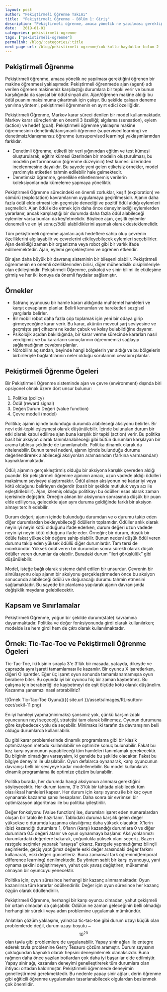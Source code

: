 ```yaml
---
layout: post
author: "Pekiştirmeli Öğrenme Takımı"
title:  "Pekiştirmeli Öğrenme - Bölüm 1: Giriş"
description: "Pekiştirmeli öğrenme, amaca yönelik ne yapılması gerektiğini öğrenen bir makine öğrenmesi yaklaşımıdır."
date:   2019-01-01
categories: pekistirmeli-ogrenme
tags: ["pekistirmeli-ogrenme"]
permalink: /blog/:categories/:title
next-page-url: /blog/pekistirmeli-ogrenme/cok-kollu-haydutlar-bolum-2
---
```


## Pekiştirmeli Öğrenme

Pekiştirmeli öğrenme, amaca yönelik ne yapılması gerektiğini öğrenen bir makine öğrenmesi yaklaşımıdır. Pekiştirmeli öğrenmede ajan (agent) adı verilen öğrenen makinemiz karşılaştığı durumlara bir tepki verir ve bunun karşılığında da sayısal bir ödül sinyali alır. Ajan/öğrenen makine aldığı bu ödül puanını maksimuma çıkartmak için çalışır. Bu şekilde çalışan deneme yanılma yöntemi, pekiştirmeli öğrenmenin en ayırt edici özelliğidir.

Pekiştirmeli Öğrenme, Markov karar süreci denilen bir model kullanmaktadır. Markov karar süreçlerinin en önemli 3 özelliği; algılama (sensation), eylem (action) ve hedef (goal). Pekiştirmeli öğrenme yaklaşımı makine öğrenmesinin denetimli/danışmanlı öğrenme (supervised learning) ve denetimsiz/danışmansız öğrenme (unsupervised learning) yaklaşımlarından farklıdır.

* Denetimli öğrenme; etiketli bir veri yığınından eğitim ve test kümesi oluşturularak, eğitim kümesi üzerinden bir modelin oluşturulması, bu modelin performansının (öğrenme düzeyinin) test kümesi üzerinden incelenmesine dayalıdır. Bu sayede yeni gelen etiketsiz örnekler, model yardımıyla etiketleri tahmin edilebilir hale gelmektedir.
* Denetimsiz öğrenme, genellikle etiketlenmemiş verilerin koleksiyonlarında kümeleme yapmaya yöneliktir.

Pekiştirmeli Öğrenme sürecindeki en önemli zorluklar, keşif (exploration) ve sömürü (exploitation) kavramlarının uygulamaya geçirilmesidir. Ajanın daha fazla ödül elde etmesi için geçmişte denediği ve pozitif ödül aldığı eylemleri seçmelidir. Ajan ödül elde etmek için daha önce deneyimlediği eylemlerden yararlanır, ancak karşılaştığı bir durumda daha fazla ödül alabileceği eylemler varsa bunları da keşfetmelidir. Böylece ajan, çeşitli eylemler denemeli ve en iyi sonuç/ödül alabildiklerini aşamalı olarak desteklemelidir.

Tüm pekiştirmeli öğrenme ajanları açık hedeflere sahip olup çevrenin özelliklerini algılayabilir ve çevrelerini etkileyebilecek eylemleri seçebilirler. Ajan denildiği zaman bir organizma veya robot gibi bir varlık ifade edilmemektedir. Ajan, eylemi gerçekleştiren ve öğrenen etkendir.

Bir ajan daha büyük bir davranış sisteminin bir bileşeni olabilir. Pekiştirmeli öğrenmenin en önemli özelliklerinden birisi, diğer mühendislik disiplinleriyle olan etkileşimidir. Pekiştirmeli Öğrenme, psikoloji ve sinir-bilimi ile etkileşime girmiş ve her iki konuya da önemli faydalar sağlamıştır.

## Örnekler


* Satranç oyuncusu bir hamle kararı aldığında muhtemel hamleleri ve karşıt cevaplarını planlar. Belirli konumları ve hareketleri sezgisel yargılarla belirler.
* Bir mobil robot daha fazla çöp toplamak için yeni bir odaya girip girmeyeceğine karar verir. Bu karar, akünün mevcut şarj seviyesine ve geçmişte şarj cihazını ne kadar çabuk ve kolay bulabildiğine dayanır.
* Psikolojik açıdan bakıldığında, bir karar verme sürecinde kararları nasıl verdiğimiz ve bu kararların sonuçlarının öğrenmemizi sağlayıp sağlamadığının cevabını planlar.
* Nörobilim açısından, beyinde hangi bölgelerin yer aldığı ve bu bölgelerin birbirleriyle bağlantılarının neler olduğu sorularının cevabını planlar.


## Pekiştirmeli Öğrenme Ögeleri

Bir Pekiştirmeli Öğrenme sisteminde ajan ve çevre (environment) dışında biri opsiyonel olmak üzere dört unsur bulunur:

1. Politika (policy)
2. Ödül (reward signal)
3. Değer/Durum Değeri (value function)
4. Çevre modeli (model)

Politika; ajanın içinde bulunduğu durumda alabileceği aksiyonu belirler. Bir nevi etki-tepki eşleşmesi olarak düşünülebilir. İçinde bulunulan durum bir etki olarak kabul edilirse ajan buna karşılık bir tepki (action) verir. Bu politika basit bir aksiyon olarak tanımlanabileceği gibi bütün durumları karşılayan bir arama tablosu şeklinde de tanımlanabilir. Politika dinamik olarak da nitelenebilir. Bunun temel nedeni, ajanın içinde bulunduğu durumu değerlendirerek alabileceği aksiyonları aramasından (farkına varmasından) kaynaklanmaktadır.

Ödül; ajanının gerçekleştirmiş olduğu bir aksiyona karşılık çevreden aldığı puandır. Bir pekiştirmeli öğrenme ajanının amacı, uzun vadede aldığı ödülleri maksimum seviyeye ulaştırmaktır. Ödül alınan aksiyonun ne kadar iyi veya kötü olduğunu belirleyen değerdir (basit bir şekilde mutluluk veya acı ile eşleştirilebilir). Ajan, izlemiş olduğu politikayı bu ödülleri esas alarak zaman içerisinde değiştirir. Örneğin alınan bir aksiyonun sonrasında düşük bir puan elde ediliyorsa, gelecekte ajan aynı duruma geldiğinde farklı bir aksiyon almayı tercih edebilir.

Durum değeri; ajanın içinde bulunduğu durumdan ve o durumu takip eden diğer durumlardan bekleyebileceği ödüllerin toplamıdır. Ödüller anlık olarak neyin iyi neyin kötü olduğunu ifade ederken, durum değeri uzun vadede neyin iyi neyin kötü olduğunu ifade eder. Örneğin; bir durum, düşük bir ödüle fakat yüksek bir değere sahip olabilir. Bunun nedeni düşük ödül veren durumu takip eden yüksek ödüllü diğer durumlardır. Tam tersi de mümkündür. Yüksek ödül veren bir durumdan sonra sürekli olarak düşük ödüller veren durumlar da olabilir. Buradaki durum “ileri görüşlülük” gibi düşünülebilir.

Model, isteğe bağlı olarak sisteme dahil edilen bir unsurdur. Çevrenin bir simülasyonu olup ajanın bir aksiyonu gerçekleştirmeden önce bu aksiyon sonucunda alabileceği ödülü ve doğuracağı durumu tahmin etmesini sağlamaktadır. Bu sayede bir planlama yapılarak ajanın davranışında değişiklik meydana gelebilecektir.

## Kapsam ve Sınırlamalar

Pekiştirmeli Öğrenme, yoğun bir şekilde durum(state) kavramına dayanmaktadır. Politika ve değer fonksiyonunda girdi olarak kullanılırken; modelde ise hem girdi hem de çıktı olarak kullanılmaktadır.

## Örnek: Tic-Tac-Toe ve Pekiştirmeli Öğrenme Ögeleri

Tic-Tac-Toe, iki kişinin sırayla 3'e 3'lük bir masada, yatayda, dikeyde ve çaprazda aynı işareti tamamlaması ile kazanılır. Bir oyuncu X işaretlerken, diğeri O işaretler. Eğer üç işaret oyun sonunda tamamlanamamışsa oyun berabere biter. Bu oyunda iyi bir oyuncu hiç bir zaman kaybetmez. Bu çalışma için beraberliği de kaybetmeyi de eşit ölçüde kötü olarak düşünelim. Kazanma şansımızı nasıl artırabiliriz?

![Örnek Tic-Tac-Toe Oyunu]({{ site.url }}/assets/images/RL-sutton-ozet/sekil-11.png)

En iyi hamleyi yapma(minimaks) şansımız yok, çünkü karşımızdaki oyuncunun neyi seçeceği, stratejisi tam olarak bilinemez. Oyunun durumuna göre kaybedecek yolu da seçebilir. Minimaks iki tarafın da davranışının belli olduğu durumlarda kullanılabilir.

Bu gibi karar problemlerinde dinamik programlama gibi bir klasik optimizasyon metodu kullanılabilir ve optimize sonuç bulunabilir. Fakat bu kez karşı oyuncunun yapabileceği tüm hamleleri tanımlamak gerekecektir. Bu bilginin olmadığını varsayalım, ki genelde bu şekilde olacaktır. Fakat bu bilgiye deneyim ile ulaşılabilir. Oyun defalarca oynanarak, karşı oyuncunun davranışı belli bir seviyeye kadar modellenebilir. Bu model kullanılarak dinamik programlama ile optimize çözüm bulunabilir.

Politika burada, her durumda hangi aksiyonun alınması gerektiğini söyleyecektir. Her durum tanımı, 3'e 3'lük bir tahtada olabilecek tüm olasılıksal hamleleri kapsar. Her durum için karşı oyuncu ile bir kaç oyun oynanarak kazanma şansı hesaplanır. Daha sonra bir evrimsel bir optimizasyon algoritması ile bu politika iyileştirilir.

Değer fonksiyonu (Value function) ise, durumları işaret eden numaralardan oluşan bir tablo ile hazırlanır. Tablodaki duruma karşılık gelen değer yüksekse o durumda kazanma olasılığımız daha yüksek olacaktır. X’lerin (biz) kazandığı durumlara 1, 0'ların (karşı) kazandığı durumlara 0 ve diğer durumlara 0.5 değeri atanır ve oyun oynanmaya başlanır. Aksiyonlarımızı durumlardaki değerlere bakarak, çoğunlukla yüksek olanı seçeriz. Bazen rastgele seçimler yaparak “arayışa” çıkarız. Rastgele yapmadığımız bilinçli seçimlerde, geçiş yaptığımız değerle eski değer arasındaki değer farkını kullanarak, eski değeri güncelleriz. Buna zamansal fark öğrenimi(temporal difference learning) denilmektedir. Bu yöntem sabit bir karşı oyuncuyu, yani oynama şeklini değiştirmeyen, yahut çok yavaş değiştiren, mükemmel olmayan bir oyuncuyu yenecektir.

Politika için; oyun süresince herhangi bir kazanç alınmamaktadır. Oyun kazanılırsa tüm kararlar ödüllendirilir. Değer için oyun süresince her kazanç özgün olarak ödüllendirilir.

Pekiştirmeli Öğrenme, herhangi bir karşı oyuncu olmadan, yahut çekişmeli bir ortam olmadan da çalışabilir. Ödülün ne zaman geleceğinin belli olmadığı herhangi bir sürekli veya adım problemine uygulamak mümkündür.

Anlatılan çözüm yaklaşımı, yalnızca tic-tac-toe gibi durum uzayı küçük olan problemlerde değil, durum uzayı boyutu ~$$10^{20}$$ olan tavla gibi problemlere de uygulanabilir. Yapay sinir ağları ile entegre ederek tavla problemine Gerry Tesauro çözüm aramıştır. Durum sayısının çokluğundan kaynaklı olarak hepsini deneyimlemek olanaksızdır. Buna rağmen daha önce yazılan botlardan çok daha iyi başarılar elde edilmiştir. Yapay sinir ağı, kazanılan deneyimi genelleştirerek tüm durumlara olan ihtiyacı ortadan kaldırmıştır. Pekiştirmeli öğrenmede deneyimin genelleştirmesi gerekmektedir. Bu nedenle yapay sinir ağları, derin öğrenme gibi eğiticili öğrenme uygulamaları tasarlanabilecek olgulardan beslenmek çok önemlidir.
